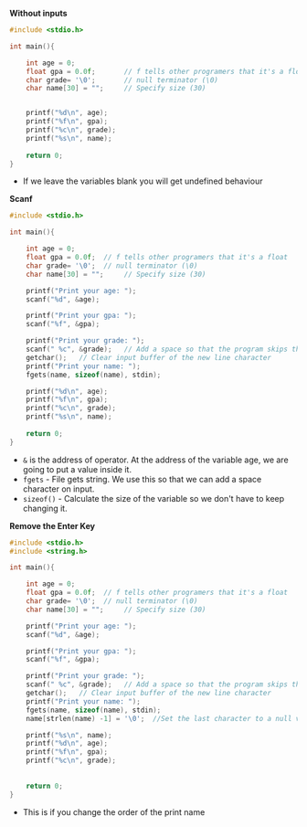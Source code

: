 **Without inputs**

```c
#include <stdio.h>

int main(){

	int age = 0;
	float gpa = 0.0f;       // f tells other programers that it's a float
	char grade= '\0';       // null terminator (\0)
	char name[30] = "";     // Specify size (30)


	printf("%d\n", age);
	printf("%f\n", gpa);
	printf("%c\n", grade);
	printf("%s\n", name);
	
	return 0;
}
```
- If we leave the variables blank you will get undefined behaviour 

**Scanf**

```c
#include <stdio.h>

int main(){

	int age = 0;
	float gpa = 0.0f;  // f tells other programers that it's a float
	char grade= '\0';  // null terminator (\0)
	char name[30] = "";     // Specify size (30)

	printf("Print your age: ");
	scanf("%d", &age);

	printf("Print your gpa: ");
	scanf("%f", &gpa);

	printf("Print your grade: ");
	scanf(" %c", &grade);   // Add a space so that the program skips the new line character
	getchar();   // Clear input buffer of the new line character
	printf("Print your name: ");
	fgets(name, sizeof(name), stdin);

	printf("%d\n", age);
	printf("%f\n", gpa);
	printf("%c\n", grade);
	printf("%s\n", name);
	
	return 0;
}
```
- `&` is the address of operator. At the address of the variable age, we are going to put a value inside it.
- `fgets` - File gets string. We use this so that we can add a space character on input. 
- `sizeof()` - Calculate the size of the variable so we don't have to keep changing it.

**Remove the Enter Key**

```c
#include <stdio.h>
#include <string.h>

int main(){

	int age = 0;
	float gpa = 0.0f;  // f tells other programers that it's a float
	char grade= '\0';  // null terminator (\0)
	char name[30] = "";     // Specify size (30)

	printf("Print your age: ");
	scanf("%d", &age);

	printf("Print your gpa: ");
	scanf("%f", &gpa);

	printf("Print your grade: ");
	scanf(" %c", &grade);   // Add a space so that the program skips the new line character
	getchar();   // Clear input buffer of the new line character
	printf("Print your name: ");
	fgets(name, sizeof(name), stdin);
	name[strlen(name) -1] = '\0';  //Set the last character to a null value

	printf("%s\n", name);
	printf("%d\n", age);
	printf("%f\n", gpa);
	printf("%c\n", grade);
	
	
	return 0;
}
```
- This is if you change the order of the print name 

